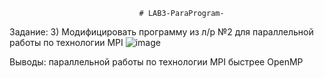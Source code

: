                                  # LAB3-ParaProgram-
Задание:  3)	Модифицировать программу из л/р №2 для параллельной работы по технологии MPI
 ![image](https://user-images.githubusercontent.com/92180501/202839400-be2ce750-c5c7-499d-81ad-78c53955a56b.png)

Выводы: параллельной работы по технологии MPI  быстрее  OpenMP
